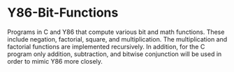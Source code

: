 # Y86-Bit-Functions
Programs in C and Y86 that compute various bit and math functions. These include negation, factorial, square, and multiplication. The multiplication and factorial functions are implemented recursively. In addition, for the C program only addition, subtraction, and bitwise conjunction will be used in order to mimic Y86 more closely. 
